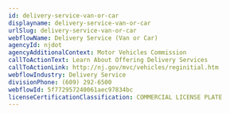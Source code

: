 ```yaml
---
id: delivery-service-van-or-car
displayname: delivery-service-van-or-car
urlSlug: delivery-service-van-or-car
webflowName: Delivery Service (Van or Car)
agencyId: njdot
agencyAdditionalContext: Motor Vehicles Commission
callToActionText: Learn About Offering Delivery Services
callToActionLink: http://nj.gov/mvc/vehicles/reginitial.htm
webflowIndustry: Delivery Service
divisionPhone: (609) 292-6500
webflowId: 5f772957240061aec97834bc
licenseCertificationClassification: COMMERCIAL LICENSE PLATE
---
```

